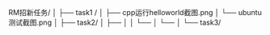 RM招新任务/
│
├── task1 /
│   ├── cpp运行helloworld截图.png
│   └── ubuntu测试截图.png
│
├── task2/
│   ├── 
│   │   └── 
│   └── 
│
└── task3/
